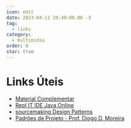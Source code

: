 ```yaml
---
icon: edit
date: 2023-04-11 20:40:00.00 -3
tag:
  - links
category:
  - multimidia
order: 0
star: true
---
```

# Links Úteis

- [Material Complementar](https://github.com/20231-ifba-saj-ads-ppr/material-complementar/blob/main/README.md)
- [Repl IT IDE Java Online](https://replit.com/languages/java10)
- [sourcemaking Design Patterns](https://sourcemaking.com/design_patterns)
- [Padrões de Projeto - Prof. Diogo D. Moreira](https://diogomoreira.gitbook.io/padroes-de-projeto/)

